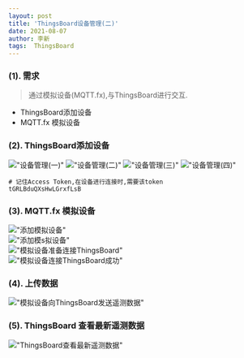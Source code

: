```yaml
---
layout: post
title: 'ThingsBoard设备管理(二)' 
date: 2021-08-07
author: 李新
tags:  ThingsBoard
---
```


### (1). 需求
> 通过模拟设备(MQTT.fx),与ThingsBoard进行交互.  

+ ThingsBoard添加设备
+ MQTT.fx 模拟设备

### (2). ThingsBoard添加设备

!["设备管理(一)"](/assets/thingsboard/imgs/thingsboard-dev-add-1.png)
!["设备管理(二)"](/assets/thingsboard/imgs/thingsboard-dev-add-2.jpg)
!["设备管理(三)"](/assets/thingsboard/imgs/thingsboard-dev-add-3.jpg)
!["设备管理(四)"](/assets/thingsboard/imgs/thingsboard-dev-add-4.jpg)

```
# 记住Access Token,在设备进行连接时,需要该token
tGRLBduQXsHwLGrxfLsB
```
### (3). MQTT.fx 模拟设备
!["添加模拟设备"](/assets/thingsboard/imgs/thingsboard-mqtt-fx-client-1.jpg)  
!["添加模s拟设备"](/assets/thingsboard/imgs/thingsboard-mqtt-fx-client-2.jpg)  
!["模拟设备准备连接ThingsBoard"](/assets/thingsboard/imgs/thingsboard-mqtt-fx-client-3.jpg)  
!["模拟设备连接ThingsBoard成功"](/assets/thingsboard/imgs/thingsboard-mqtt-fx-client-4.jpg)  

### (4). 上传数据
!["模拟设备向ThingsBoard发送遥测数据"](/assets/thingsboard/imgs/thingsboard-mqtt-fx-client-5.jpg)  

### (5). ThingsBoard 查看最新遥测数据
!["ThingsBoard查看最新遥测数据"](/assets/thingsboard/imgs/thingsboard-dev-data.png)
